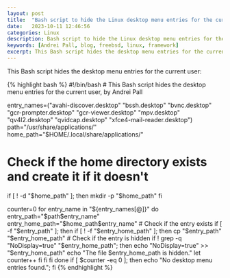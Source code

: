 ```yaml
---
layout: post
title:  "Bash script to hide the Linux desktop menu entries for the current user"
date:   2023-10-11 12:46:56
categories: Linux
description: Bash script to hide the Linux desktop menu entries for the current user
keywords: [Andrei Pall, blog, freebsd, linux, framework]
excerpt: This Bash script hides the desktop menu entries for the current user.
---
```

<p>This Bash script hides the desktop menu entries for the current user:</p>
{% highlight bash %}
#!/bin/bash
# This Bash script hides the desktop menu entries for the current user, by Andrei Pall

entry_names=("avahi-discover.desktop" "bssh.desktop" "bvnc.desktop" "gcr-prompter.desktop" "gcr-viewer.desktop" "mpv.desktop" "qv4l2.desktop" "qvidcap.desktop" "xfce4-mail-reader.desktop")
path="/usr/share/applications/"
home_path="$HOME/.local/share/applications/"

# Check if the home directory exists and create it if it doesn't
if [ ! -d "$home_path" ]; then
	mkdir -p "$home_path"
fi

counter=0
for entry_name in "${entry_names[@]}"
do
    entry_path="$path$entry_name"
	entry_home_path="$home_path$entry_name"
    # Check if the entry exists
    if [ -f "$entry_path" ]; then
		if [ ! -f "$entry_home_path" ]; then
			cp "$entry_path" "$entry_home_path"
			# Check if the entry is hidden
			if ! grep -q "NoDisplay=true" "$entry_home_path"; then
				echo "NoDisplay=true" >> "$entry_home_path"
				echo "The file $entry_home_path is hidden."
				let counter++
			fi
		fi
    fi
done
if [ $counter -eq 0 ]; then
   echo "No desktop menu entries found.";
fi
{% endhighlight %}

